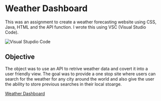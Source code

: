 # Weather Dashboard

This was an assignment to create a weather forecasting website using CSS, Java, HTML and the API function. I wrote this using VSC (Visual Studio Code).

![Visual Stupdio Code](https://github.com/enochj316/github.io.PasswordGenerator/blob/main/Images/VSC.jpg)

## Objective 

The object was to use an API to retrive weather data and covert it into a user friendly view. The goal was to provide a one stop site where users can search for the weather for any city around the world and also give the user the ability to store previous searches in their local stoarge. 


[Weather Dashboard](https://enochj316.github.io/WeatherDashboard/)

